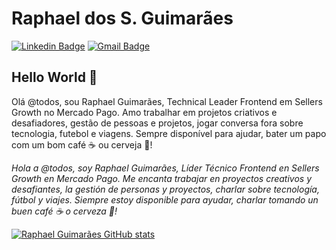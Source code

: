# Raphael dos S. Guimarães
[![Linkedin Badge](https://img.shields.io/badge/-LinkedIn-blue?style=flat-square&logo=Linkedin&logoColor=white&link=https://www.linkedin.com/in/raphaelsguimaraes/)](https://www.linkedin.com/in/raphaelsguimaraes/)
[![Gmail Badge](https://img.shields.io/badge/-Gmail-c14438?style=flat-square&logo=Gmail&logoColor=white&link=mailto:raphael.guimaraes@mercadolivre.com)](mailto:raphael.guimaraes@mercadolivre.com)


## Hello World 👋
Olá @todos, sou Raphael Guimarães, Technical Leader Frontend em Sellers Growth no Mercado Pago. Amo trabalhar em projetos criativos e desafiadores, gestão de pessoas e projetos, jogar conversa fora sobre tecnologia, 
futebol e viagens. Sempre disponível para ajudar, bater um papo com um bom café ☕ ou cerveja 🍻!

*Hola a @todos, soy Raphael Guimarães, Líder Técnico Frontend en Sellers Growth en Mercado Pago. Me encanta trabajar en proyectos creativos y desafiantes, la gestión de personas y proyectos, charlar sobre tecnología, 
fútbol y viajes. Siempre estoy disponible para ayudar, charlar tomando un buen café ☕ o cerveza 🍻!*

[![Raphael Guimarães GitHub stats](https://github-readme-stats.vercel.app/api?username=rapguimaraes&count_private=true&show_icons=true&theme=dracula)](https://github.com/anuraghazra/github-readme-stats)

